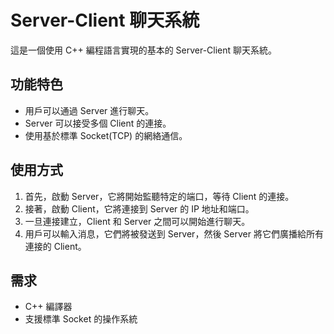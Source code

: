 # Server-Client 聊天系統
這是一個使用 C++ 編程語言實現的基本的 Server-Client 聊天系統。

## 功能特色
- 用戶可以通過 Server 進行聊天。
- Server 可以接受多個 Client 的連接。
- 使用基於標準 Socket(TCP) 的網絡通信。

## 使用方式

1. 首先，啟動 Server，它將開始監聽特定的端口，等待 Client 的連接。
2. 接著，啟動 Client，它將連接到 Server 的 IP 地址和端口。
3. 一旦連接建立，Client 和 Server 之間可以開始進行聊天。
4. 用戶可以輸入消息，它們將被發送到 Server，然後 Server 將它們廣播給所有連接的 Client。

## 需求
- C++ 編譯器
- 支援標準 Socket 的操作系統




